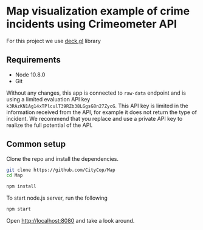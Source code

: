 
# Map visualization example of crime incidents using Crimeometer API 

For this project we use [deck.gl](https://deck.gl) library

## Requirements

* Node 10.8.0
* Git

Without any changes, this app is connected to `raw-data` endpoint and is using a limited evaluation API key `k3RAzKN1Ag14xTPlculT39RZb38LGgsG8n27ZycG`. This API key is limited in the information received from the API, for example it does not return the type of incident. We recommend that you replace and use a private API key to realize the full potential of the API.

## Common setup

Clone the repo and install the dependencies.

```bash
git clone https://github.com/CityCop/Map
cd Map
```

```bash
npm install
```

To start node.js server, run the following

```bash
npm start
```

Open [http://localhost:8080](http://localhost:8080) and take a look around.
